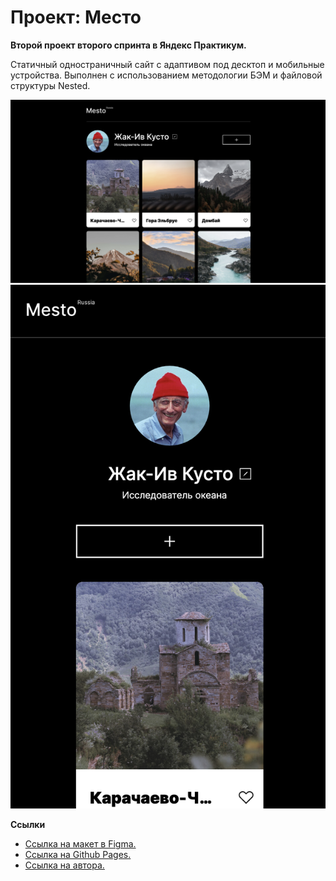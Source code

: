 # Проект: Место
**Второй проект второго спринта в Яндекс Практикум.**

Статичный одностраничный сайт с адаптивом под десктоп и мобильные устройства.
Выполнен с использованием методологии БЭМ и файловой структуры Nested.

![Изображение сайта.](https://github.com/inkxivv/mesto-project/blob/main/images/screenshots/mainpage.jpg)
![Изображение сайта.](https://github.com/inkxivv/mesto-project/blob/main/images/screenshots/mobilepage.jpg)

**Ссылки**

* [Ссылка на макет в Figma.](https://www.figma.com/file/2cn9N9jSkmxD84oJik7xL7/JavaScript.-Sprint-4?node-id=0%3A1)
* [Ссылка на Github Pages.](https://inkxivv.github.io/mesto-project/)
* [Ссылка на автора.](https://github.com/inkxivv)

